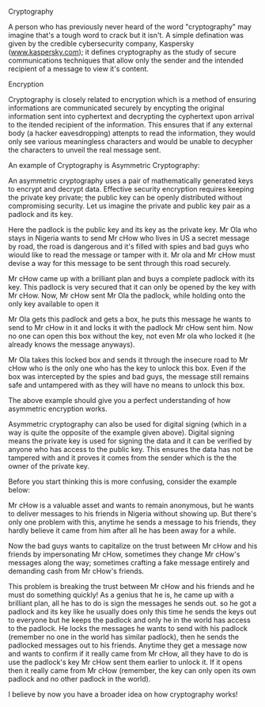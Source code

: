 ﻿Cryptography

A person who has previously never heard of the word "cryptography" may imagine that's a tough word to crack but it isn't. A simple defination was given by the credible cybersecurity company, Kaspersky (www.kaspersky.com); it defines cryptography as the study of secure communications techniques that allow only the sender and the intended recipient of a message to view it's content.

Encryption

Cryptography is closely related to encryption which is a method of ensuring informations are communicated securely by encypting the original information sent into cyphertext and decrypting the cyphertext upon arrival to the itended recipient of the information. This ensures that if any external body (a hacker eavesdropping) attenpts to read the information, they would only see various meaningless characters and would be unable to decypher the characters to unveil the real message sent. 

An example of Cryptography is Asymmetric Cryptography:

An asymmetric cryptography uses a pair of mathematically generated keys to encrypt and decrypt data. Effective security encryption requires keeping the private key private; the public key can be openly distributed without compromising security. Let us imagine the private and public key pair as a padlock and its key.

Here the padlock is the public key and its key as the private key. Mr Ola who stays in Nigeria wants to send Mr cHow who lives in US a secret message by road, the road is dangerous and it's filled with spies and bad guys who wiould like to read the message or tamper with it. Mr ola and Mr cHow must  devise a way for this message to be sent through this road securely. 

Mr cHow came up with a brilliant plan and buys a complete padlock with its key. This padlock is very secured that it can only be opened by the key with Mr cHow. Now, Mr cHow sent Mr Ola the padlock, while holding onto the only key available to open it

Mr Ola gets this padlock and gets a box, he puts this message he wants to send to Mr cHow in it and locks it with the padlock Mr cHow sent him. Now no one can open this box without the key, not even Mr ola who locked it (he already knows the message anyways).

Mr Ola takes this locked box and sends it through the insecure road to Mr cHow who is the only one who has the key to unlock this box. Even if the box was intercepted by the spies and bad guys, the message still remains safe and untampered with as they will have no means to unlock this box.

The above example should give you a perfect understanding of how asymmetric encryption works.

Asymmetric cryptography can also be used for digital signing (which in a way is quite the opposite of the example given above). Digital signing means the private key is used for signing the data and it can be verified by anyone who has access to the public key. This ensures the data has not be tampered with and it proves it comes from the sender which is the the owner of the private key.

Before you start thinking this is more confusing, consider the example below:

Mr cHow is a valuable asset and wants to remain anonymous, but he wants to deliver messages to his friends in Nigeria without showing up. But there's only one problem with this, anytime he sends a message to his friends, they hardly believe it came from him after all he has been away for a while. 

Now the bad guys wants to capitalize on the trust between Mr cHow and his friends by impersonating Mr cHow, sometimes they change Mr cHow's messages along the way; sometimes crafting a fake message entirely and demanding cash from Mr cHow's friends. 

This problem is breaking the trust between Mr cHow and his friends and he must do something quickly! As a genius that he is, he came up with a brilliant plan, all he has to do is sign the messages he sends out. so he got a padlock and its key like he usually does only this time he sends the keys out to everyone but he keeps the padlock and only he in the world has access to the padlock. He locks the messages he wants to send with his padlock (remember no one in the world has similar padlock), then he sends the padlocked messages out to his friends. Anytime they get a message now and wants to confirm if it really came from Mr cHow, all they have to do is use the padlock's key Mr cHow sent them earlier to unlock it. 
If it opens then it really came from Mr cHow (remember, the key can only open its own padlock and no other padlock in the world).

I believe by now you have a broader idea on how cryptography works!

